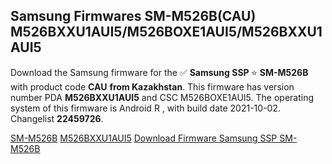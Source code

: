 <h2>Samsung Firmwares SM-M526B(CAU) M526BXXU1AUI5/M526BOXE1AUI5/M526BXXU1AUI5</h2>
Download the Samsung firmware for the ✅ <strong>Samsung SSP </strong> ⭐ <strong>SM-M526B</strong> with product code <strong>CAU</strong> <strong> from Kazakhstan</strong>. This firmware has version number PDA <strong>M526BXXU1AUI5</strong> and CSC M526BOXE1AUI5. The operating system of this firmware is Android R , with build date 2021-10-02. Changelist <strong>22459726</strong>.


[SM-M526B](https://samfirm.shop/samsung/model/SM-M526B)
[M526BXXU1AUI5](https://samfirm.shop/samsung/pda/M526BXXU1AUI5)
[Download Firmware Samsung SSP SM-M526B](https://samfirm.shop/samsung/firmware/462255)

